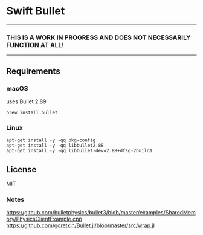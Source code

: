 # Swift Bullet

--- 
### **THIS IS A WORK IN PROGRESS AND DOES NOT NECESSARILY FUNCTION AT ALL!**
--- 

## Requirements

### macOS

uses Bullet 2.89

```
brew install bullet

```

### Linux

```
apt-get install -y -qq pkg-config
apt-get install -y -qq libbullet2.88
apt-get install -y -qq libbullet-dev=2.88+dfsg-2build1

```

## License

MIT

### Notes

<https://github.com/bulletphysics/bullet3/blob/master/examples/SharedMemory/PhysicsClientExample.cpp>
<https://github.com/goretkin/Bullet.jl/blob/master/src/wrap.jl>
